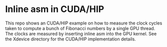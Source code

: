 # Inline asm in CUDA/HIP
This repo shows an CUDA/HIP example on how to measure the clock cycles taken to compute a bunch of Fibonacci numbers by a single GPU thread. The clocks are measured by inserting inline asm into the GPU kernel. See the Xdevice directory for the CUDA/HIP implementation details.
